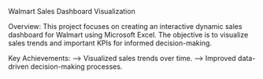Walmart Sales Dashboard Visualization

Overview: 
This project focuses on creating an interactive dynamic sales dashboard for Walmart using Microsoft Excel. The objective is to visualize sales trends and important KPIs for informed decision-making.

Key Achievements:
--> Visualized sales trends over time.
--> Improved data-driven decision-making processes.
